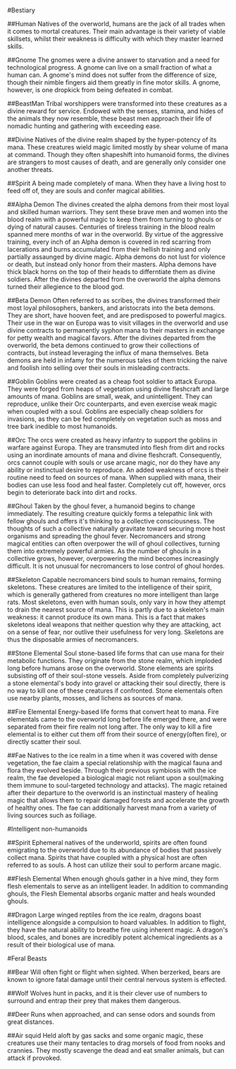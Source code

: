 #Bestiary

##Human
Natives of the overworld, humans are the jack of all trades when it comes to mortal creatures. Their main advantage is their variety of viable skillsets, whilst their weakness is difficulty with which they master learned skills. 

##Gnome
The gnomes were a divine answer to starvation and a need for technological progress. A gnome can live on a small fraction of what a human can. A gnome's mind does not suffer from the difference of size, though their nimble fingers aid them greatly in fine motor skills. A gnome, however, is one dropkick from being defeated in combat. 

##BeastMan
Tribal worshippers were transformed into these creatures as a divine reward for service. Endowed with the senses, stamina, and hides of the animals they now resemble, these beast men approach their life of nomadic hunting and gathering with exceeding ease.


##Divine
Natives of the divine realm shaped by the hyper-potency of its mana. These creatures wield magic limited mostly by shear volume of mana at command. Though they often shapeshift into humanoid forms, the divines are strangers to most causes of death, and are generally only consider one another threats.

##Spirit
A being made completely of mana. When they have a living host to feed off of, they are souls and confer magical abilities.

##Alpha Demon
The divines created the alpha demons from their most loyal and skilled human warriors. They sent these brave men and women into the blood realm with a powerful magic to keep them from turning to ghouls or dying of natural causes. Centuries of tireless training in the blood realm spanned mere months of war in the overworld. By virtue of the aggressive training, every inch of an Alpha demon is covered in red scarring from lacerations and burns accumulated from their hellish training and only partially assaunged by divine magic. Alpha demons do not lust for violence or death, but instead only honor from their masters. Alpha demons have thick black horns on the top of their heads to differntiate them as divine soldiers. After the divines departed from the overworld the alpha demons turned their allegience to the blood god.

##Beta Demon
Often referred to as scribes, the divines transformed their most loyal philosophers, bankers, and aristocrats into the beta demons. They are short, have hooven feet, and are predisposed to powerful magics. Their use in the war on Europa was to visit villages in the overworld and use divine contracts to permanently syphon mana to their masters in exchange for petty wealth and magical favors. After the divines departed from the overworld, the beta demons continued to grow their collections of contracts, but instead leveraging the influx of mana themselves. Beta demons are held in infamy for the numerous tales of them tricking the naive and foolish into selling over their souls in misleading contracts.

##Goblin
Goblins were created as a cheap foot soldier to attack Europa. They were forged from heaps of vegetation using divine fleshcraft and large amounts of mana. Goblins are small, weak, and unintelligent. They can reproduce, unlike their Orc counterparts, and even exercise weak magic when coupled with a soul. Goblins are especially cheap soldiers for invasions, as they can be fed completely on vegetation such as moss and tree bark inedible to most humanoids. 

##Orc
The orcs were created as heavy infantry to support the goblins in warfare against Europa. They are transmuted into flesh from dirt and rocks using an inordinate amounts of mana and divine fleshcraft. Consequently, orcs cannot couple with souls or use arcane magic, nor do they have any ability or instinctual desire to reproduce. An added weakness of orcs is their routine need to feed on sources of mana. When supplied with mana, their bodies can use less food and heal faster. Completely cut off, however, orcs begin to deteriorate back into dirt and rocks.

##Ghoul
Taken by the ghoul fever, a humanoid begins to change immediately. The resulting creature quickly forms a telepathic link with fellow ghouls and offers it's thinking to a collective consciousness. The thoughts of such a collective naturally gravitate toward securing more host organisms and spreading the ghoul fever. Necromancers and strong magical entities can often overpower the will of ghoul collectives, turning them into extremely powerful armies. As the number of ghouls in a collective grows, however, overpowering the mind becomes increasingly difficult. It is not unusual for necromancers to lose control of ghoul hordes.

##Skeleton
Capable necromancers bind souls to human remains, forming skeletons. These creatures are limited to the intelligence of their spirit, which is generally gathered from creatures no more intelligent than large rats. Most skeletons, even with human souls, only vary in how they attempt to drain the nearest source of mana. This is partly due to a skeleton's main weakness: it cannot produce its own mana. This is a fact that makes skeletons ideal weapons that neither question why they are attacking, act on a sense of fear, nor outlive their usefulness for very long. Skeletons are thus the disposable armies of necromancers.

##Stone Elemental
Soul stone-based life forms that can use mana for their metabolic functions. They originate from the stone realm, which imploded long before humans arose on the overworld. Stone elements are spirits subsisting off of their soul-stone vessels. Aside from completely pulverizing a stone elemental's body into gravel or attacking their soul directly, there is no way to kill one of these creatures if confronted. Stone elementals often use nearby plants, mosses, and lichens as sources of mana.

##Fire Elemental
Energy-based life forms that convert heat to mana. Fire elementals
came to the overworld long before life emerged there, and were
separated from their fire realm not long after. The only way
to kill a fire elemental is to either cut them off from their
source of energy(often fire), or directly scatter their soul.

##Fae
Natives to the ice realm in a time when it was covered with dense vegetation, the fae claim a special relationship with the magical fauna and flora they evolved beside. Through their previous symbiosis with the ice realm, the fae developed a biological magic not reliant upon a soul(making them immune to soul-targeted technology and attacks). The magic retained after their departure to the overworld is an instinctual mastery of healing magic that allows them to repair damaged forests and accelerate the growth of healthy ones. The fae can additionally harvest mana from a variety of living sources such as foiliage. 

#Intelligent non-humanoids

##Spirit
Ephemeral natives of the underworld, spirits are often found emigrating to the overworld due to its abundance of bodies that passively collect mana. Spirits that have coupled with a physical host are often referred to as souls. A host can utilize their soul to perform arcane magic.

##Flesh Elemental
When enough ghouls gather in a hive mind, they form flesh elementals to serve as an intelligent leader. In addition to commanding ghouls, the Flesh Elemental absorbs organic matter and heals wounded ghouls.

##Dragon
Large winged reptiles from the ice realm, dragons boast intelligence alongside a compulsion to hoard valuables. In addition to flight, they have the natural ability to breathe fire using inherent magic. A dragon's blood, scales, and bones are incredibly potent alchemical ingredients as a result of their biological use of mana.

#Feral Beasts

##Bear
Will often fight or flight when sighted. When berzerked, bears are known to ignore fatal damage until their central nervous system is effected.

##Wolf
Wolves hunt in packs, and it is their clever use of numbers to surround and entrap their prey that makes them dangerous.

##Deer
Runs when approached, and can sense odors and sounds from great distances.

##Air squid
Held aloft by gas sacks and some organic magic, these creatures use their many tentacles to drag morsels of food from nooks and crannies. They mostly scavenge the dead and eat smaller animals, but can attack if provoked.